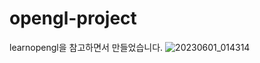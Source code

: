 # opengl-project
learnopengl을 참고하면서 만들었습니다.
![20230601_014314](https://github.com/hyoungj00n/opengl-project/assets/110275678/97edabf0-c85e-4fa7-9a01-fd2e073f64e0)
